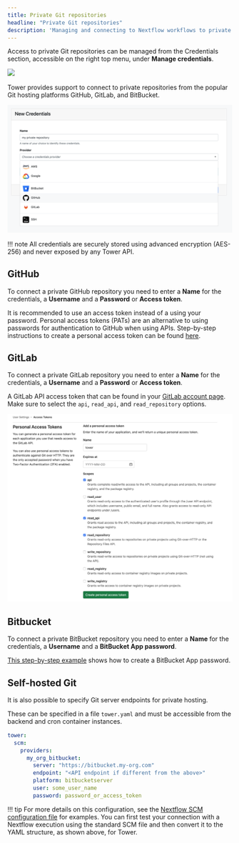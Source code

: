 ```yaml
---
title: Private Git repositories
headline: "Private Git repositories"
description: 'Managing and connecting to Nextflow workflows to private Git repositories using Nextflow Tower.'
---
```


Access to private Git repositories can be managed from the Credentials section, accessible on the right top menu, under **Manage credentials**.

<img src="../_images/git_manage_credentials.png" width="50%"/>

Tower provides support to connect to private repositories from the popular Git hosting platforms GitHub, GitLab, and BitBucket.

![](_images/git_platforms.png)


!!! note 
    All credentials are securely stored using advanced encryption (AES-256) and never exposed by any Tower API.

## GitHub

To connect a private GitHub repository you need to enter a **Name** for the credentials, a **Username** and a **Password** or **Access token**. 

It is recommended to use an access token instead of a using your password. Personal access tokens (PATs) are an alternative to using passwords for authentication to GitHub when using APIs. Step-by-step instructions to create a personal access token can be found [here](https://docs.github.com/en/free-pro-team@latest/github/authenticating-to-github/creating-a-personal-access-token).


## GitLab

To connect a private GitLab repository you need to enter a **Name** for the credentials, a **Username** and a **Password** or **Access token**.

A GitLab API access token that can be found in your [GitLab account page](https://docs.gitlab.com/ee/api/personal_access_tokens.html). Make sure to select the `api`, `read_api`, and  `read_repository` options.

![](_images/git_gitlab_access_token.png)


## Bitbucket

To connect a private BitBucket repository you need to enter a **Name** for the credentials, a **Username** and a **BitBucket App password**. 

[This step-by-step example](https://support.atlassian.com/bitbucket-cloud/docs/app-passwords/) shows how to create a BitBucket App password.

## Self-hosted Git

It is also possible to specify Git server endpoints for private hosting.

These can be specified in a file `tower.yaml` and must be accessible from the backend and cron container instances.

```yaml
tower:
  scm:
    providers:
      my_org_bitbucket:
        server: "https://bitbucket.my-org.com"
        endpoint: "<API endpoint if different from the above>"
        platform: bitbucketserver
        user: some_user_name
        password: password_or_access_token

```

!!! tip 
    For more details on this configuration, see the [Nextflow SCM configuration file](https://www.nextflow.io/docs/latest/sharing.html#scm-configuration-file) for examples. You can first test your connection with a Nextflow execution using the standard SCM file and then convert it to the YAML structure, as shown above, for Tower.

